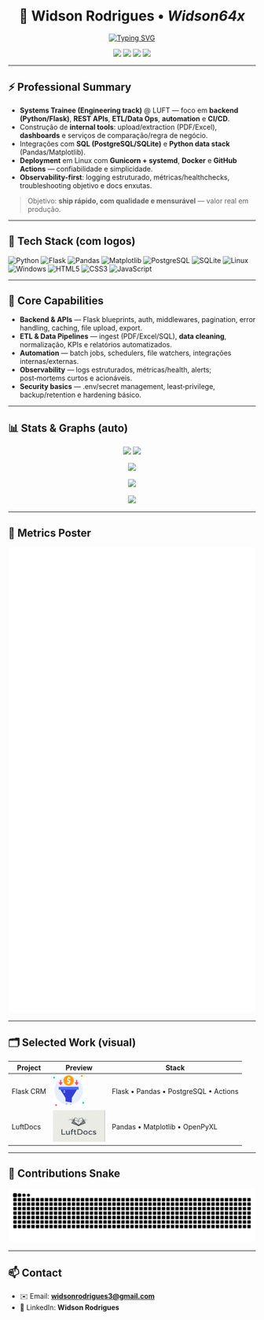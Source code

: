 <!-- PROFILE: Widson64x/Widson64x -->
<h1 align="center">🚀 Widson Rodrigues • <em>Widson64x</em></h1>
<p align="center">
  <a href="https://git.io/typing-svg">
    <img src="https://readme-typing-svg.demolab.com?font=JetBrains+Mono&pause=1200&center=true&vCenter=true&width=900&lines=Backend+%E2%80%A2+APIs+%E2%80%A2+Data+Ops+%E2%80%A2+Automation+%E2%80%A2+CI%2FCD;Python+%2B+Flask+%7C+Pandas+%7C+PostgreSQL+%7C+Docker+%7C+Actions;Shipping+fast%2C+clean+and+reliable+code" alt="Typing SVG" />
  </a>
</p>

<p align="center">
  <a href="mailto:widsonrodrigues3@gmail.com"><img src="https://img.shields.io/badge/Email-Contactar-informational?logo=gmail"/></a>
  <a href="https://www.linkedin.com/in/widsonaraujo" target="_blank"><img src="https://img.shields.io/badge/LinkedIn-Conectar-blue?logo=linkedin"/></a>
  <a href="https://github.com/Widson64x?tab=followers"><img src="https://img.shields.io/github/followers/Widson64x?label=Seguidores&style=flat"/></a>
  <img src="https://komarev.com/ghpvc/?username=Widson64x&label=Profile%20Views"/>
</p>

---

## ⚡ Professional Summary

- **Systems Trainee (Engineering track)** @ LUFT — foco em **backend (Python/Flask)**, **REST APIs**, **ETL/Data Ops**, **automation** e **CI/CD**.
- Construção de **internal tools**: upload/extraction (PDF/Excel), **dashboards** e serviços de comparação/regra de negócio.
- Integrações com **SQL (PostgreSQL/SQLite)** e **Python data stack** (Pandas/Matplotlib).
- **Deployment** em Linux com **Gunicorn + systemd**, **Docker** e **GitHub Actions** — confiabilidade e simplicidade.
- **Observability-first**: logging estruturado, métricas/healthchecks, troubleshooting objetivo e docs enxutas.

> Objetivo: **ship rápido, com qualidade e mensurável** — valor real em produção.

---

## 🧰 Tech Stack (com logos)
<p>
  <img title="Python" alt="Python" height="48" src="https://cdn.jsdelivr.net/gh/devicons/devicon/icons/python/python-original.svg"/>
  <img title="Flask" alt="Flask" height="48" src="https://cdn.jsdelivr.net/gh/devicons/devicon/icons/flask/flask-original.svg"/>
  <img title="Pandas" alt="Pandas" height="48" src="https://cdn.jsdelivr.net/gh/devicons/devicon/icons/pandas/pandas-original.svg"/>
  <img title="Matplotlib" alt="Matplotlib" height="48" src="https://cdn.jsdelivr.net/gh/devicons/devicon/icons/matplotlib/matplotlib-original.svg"/>
  <img title="PostgreSQL" alt="PostgreSQL" height="48" src="https://cdn.jsdelivr.net/gh/devicons/devicon/icons/postgresql/postgresql-original.svg"/>
  <img title="SQLite" alt="SQLite" height="48" src="https://cdn.jsdelivr.net/gh/devicons/devicon/icons/sqlite/sqlite-original.svg"/>
  <img title="Linux" alt="Linux" height="48" src="https://cdn.jsdelivr.net/gh/devicons/devicon/icons/linux/linux-original.svg"/>
  <img title="Windows" alt="Windows" height="48" src="https://cdn.jsdelivr.net/gh/devicons/devicon/icons/windows8/windows8-original.svg"/>
  <img title="HTML5" alt="HTML5" height="48" src="https://cdn.jsdelivr.net/gh/devicons/devicon/icons/html5/html5-original.svg"/>
  <img title="CSS3" alt="CSS3" height="48" src="https://cdn.jsdelivr.net/gh/devicons/devicon/icons/css3/css3-original.svg"/>
  <img title="JavaScript" alt="JavaScript" height="48" src="https://cdn.jsdelivr.net/gh/devicons/devicon/icons/javascript/javascript-original.svg"/>
</p>

---

## 🧠 Core Capabilities
- **Backend & APIs** — Flask blueprints, auth, middlewares, pagination, error handling, caching, file upload, export.
- **ETL & Data Pipelines** — ingest (PDF/Excel/SQL), **data cleaning**, normalização, KPIs e relatórios automatizados.
- **Automation** — batch jobs, schedulers, file watchers, integrações internas/externas.
- **Observability** — logs estruturados, métricas/health, alerts; post‑mortems curtos e acionáveis.
- **Security basics** — .env/secret management, least‑privilege, backup/retention e hardening básico.

---

## 📊 Stats & Graphs (auto)
<p align="center">
  <img height="165" src="https://github-readme-stats.vercel.app/api?username=Widson64x&show_icons=true&theme=transparent&rank_icon=github"/>
  <img height="165" src="https://github-readme-stats.vercel.app/api/top-langs/?username=Widson64x&layout=compact&theme=transparent"/>
</p>

<p align="center">
  <img height="185" src="https://streak-stats.demolab.com?user=Widson64x&theme=transparent&hide_border=true"/>
</p>

<p align="center">
  <img src="https://github-readme-activity-graph.vercel.app/graph?username=Widson64x&theme=github-compact&area=true&hide_border=true"/>
</p>

<p align="center">
  <img src="https://github-profile-trophy.vercel.app/?username=Widson64x&theme=onedark&no-frame=true&row=1&column=6"/>
</p>

---

## 🧩 Metrics Poster
<p align="center">
  <img src="./metrics.svg" alt="metrics (auto)" />
</p>

---

## 🗂️ Selected Work (visual)

| Project | Preview | Stack |
|---|---|---|
| Flask CRM | <a href="./assets/sales-funnel.png"><img src="./assets/sales-funnel.png" alt="sales-funnel" height="64"/></a> | Flask • Pandas • PostgreSQL • Actions |
| LuftDocs | <a href="./assets/logo-claro.png"><img src="./assets/logo-claro.png" alt="Luft-Docs" height="64"/></a> | Pandas • Matplotlib • OpenPyXL |


---

## 🐍 Contributions Snake
<p align="center">
  <img src="https://raw.githubusercontent.com/Widson64x/Widson64x/output/snake.svg" alt="snake" />
</p>

---

## 📫 Contact
- ✉️ Email: **widsonrodrigues3@gmail.com**
- 💼 LinkedIn: **Widson Rodrigues**













